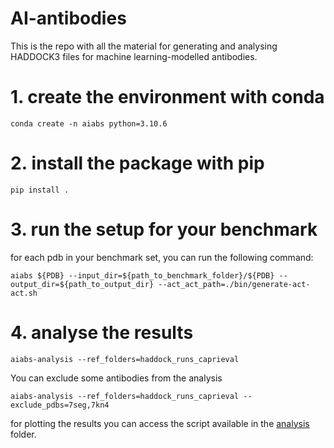 # AI-antibodies

This is the repo with all the material for generating and analysing HADDOCK3 files for machine learning-modelled antibodies.

# 1. create the environment with conda
```
conda create -n aiabs python=3.10.6
```

# 2. install the package with pip
```
pip install .
```
# 3. run the setup for your benchmark

for each pdb in your benchmark set, you can run the following command:
```
aiabs ${PDB} --input_dir=${path_to_benchmark_folder}/${PDB} --output_dir=${path_to_output_dir} --act_act_path=./bin/generate-act-act.sh
```

# 4. analyse the results
```
aiabs-analysis --ref_folders=haddock_runs_caprieval
```

You can exclude some antibodies from the analysis
```
aiabs-analysis --ref_folders=haddock_runs_caprieval --exclude_pdbs=7seg,7kn4
```

for plotting the results you can access the script available in the [analysis](https://github.com/mgiulini/aiabs/tree/main/analysis) folder.
